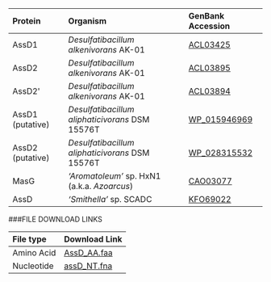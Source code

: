 Protein | Organism | GenBank Accession |
 :--- | :--- | :--- |
| AssD1 | *Desulfatibacillum alkenivorans* AK-01 | [ACL03425](http://www.ncbi.nlm.nih.gov/protein/ACL03425) |
| AssD2 | *Desulfatibacillum alkenivorans* AK-01 | [ACL03895](http://www.ncbi.nlm.nih.gov/protein/ACL03895) |
| AssD2' | *Desulfatibacillum alkenivorans* AK-01 | [ACL03894](http://www.ncbi.nlm.nih.gov/protein/ACL03894) |
| AssD1 (putative) | *Desulfatibacillum aliphaticivorans* DSM 15576T | [WP_015946969](http://www.ncbi.nlm.nih.gov/protein/WP_015946969) |
| AssD2 (putative) | *Desulfatibacillum aliphaticivorans* DSM 15576T | [WP_028315532](http://www.ncbi.nlm.nih.gov/protein/WP_028315532) |
| MasG | *‘Aromatoleum’* sp. HxN1 (a.k.a. *Azoarcus*) | [CAO03077](http://www.ncbi.nlm.nih.gov/protein/CAO03077) |
| AssD | *‘Smithella’* sp.  SCADC | [KFO69022](http://www.ncbi.nlm.nih.gov/protein/KFO69022) |

###FILE DOWNLOAD LINKS

 File type | Download Link |
 :--- | :---------- | 
| Amino Acid | [AssD_AA.faa](amino_acid/AssD_AA.faa) |
| Nucleotide | [assD_NT.fna](nucleotide/assD_NT.fna) |
